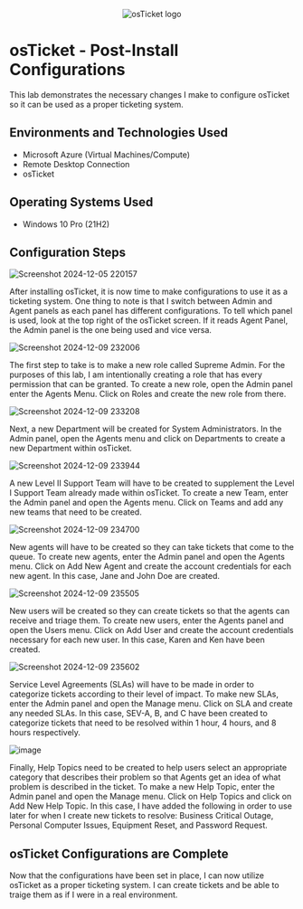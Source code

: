<p align="center">
<img src="https://i.imgur.com/Clzj7Xs.png" alt="osTicket logo"/>
</p>

<h1>osTicket - Post-Install Configurations</h1>
This lab demonstrates the necessary changes I make to configure osTicket so it can be used as a proper ticketing system.<br />

<h2>Environments and Technologies Used</h2>

- Microsoft Azure (Virtual Machines/Compute)
- Remote Desktop Connection
- osTicket 

<h2>Operating Systems Used </h2>

- Windows 10 Pro</b> (21H2)


<h2>Configuration Steps</h2>

![Screenshot 2024-12-05 220157](https://github.com/user-attachments/assets/3a56b6b7-2c07-4127-8929-04721d83415f)

After installing osTicket, it is now time to make configurations to use it as a ticketing system. One thing to note is that I switch between Admin and Agent panels as each panel has different configurations. To tell which panel is used, look at the top right of the osTicket screen. If it reads Agent Panel, the Admin panel is the one being used and vice versa.

![Screenshot 2024-12-09 232006](https://github.com/user-attachments/assets/32db2bf7-4f3d-4a3d-aee8-3be643d39141)

The first step to take is to make a new role called Supreme Admin. For the purposes of this lab, I am intentionally creating a role that has every permission that can be granted. To create a new role, open the Admin panel enter the Agents Menu. Click on Roles and create the new role from there.

![Screenshot 2024-12-09 233208](https://github.com/user-attachments/assets/37dcb8bd-628b-4ac1-b785-6de96d5ddaf6)

Next, a new Department will be created for System Administrators. In the Admin panel, open the Agents menu and click on Departments to create a new Department within osTicket.

![Screenshot 2024-12-09 233944](https://github.com/user-attachments/assets/304df40a-1a8c-4e3c-9025-962a5652e850)

A new Level II Support Team will have to be created to supplement the Level I Support Team already made within osTicket. To create a new Team, enter the Admin panel and open the Agents menu. Click on Teams and add any new teams that need to be created.

![Screenshot 2024-12-09 234700](https://github.com/user-attachments/assets/6f1cc20a-605c-4f70-9dda-ff45511a0ac9)

New agents will have to be created so they can take tickets that come to the queue. To create new agents, enter the Admin panel and open the Agents menu. Click on Add New Agent and create the account credentials for each new agent. In this case, Jane and John Doe are created.

![Screenshot 2024-12-09 235505](https://github.com/user-attachments/assets/92fe5946-3f6a-43ee-915a-068d73e7f259)

New users will be created so they can create tickets so that the agents can receive and triage them. To create new users, enter the Agents panel and open the Users menu. Click on Add User and create the account credentials necessary for each new user. In this case, Karen and Ken have been created.

![Screenshot 2024-12-09 235602](https://github.com/user-attachments/assets/3d4e14c5-b99f-4600-a677-50a01edcc391)

Service Level Agreements (SLAs) will have to be made in order to categorize tickets according to their level of impact. To make new SLAs, enter the Admin panel and open the Manage menu. Click on SLA and create any needed SLAs. In this case, SEV-A, B, and C have been created to categorize tickets that need to be resolved within 1 hour, 4 hours, and 8 hours respectively.

![image](https://github.com/user-attachments/assets/2fb42d01-ff57-4e9f-a603-b44c003e9d69)

Finally, Help Topics need to be created to help users select an appropriate category that describes their problem so that Agents get an idea of what problem is described in the ticket. To make a new Help Topic, enter the Admin panel and open the Manage menu. Click on Help Topics and click on Add New Help Topic. In this case, I have added the following in order to use later for when I create new tickets to resolve: Business Critical Outage, Personal Computer Issues, Equipment Reset, and Password Request.

<h2>osTicket Configurations are Complete </h2>

Now that the configurations have been set in place, I can now utilize osTicket as a proper ticketing system. I can create tickets and be able to traige them as if I were in a real environment.
